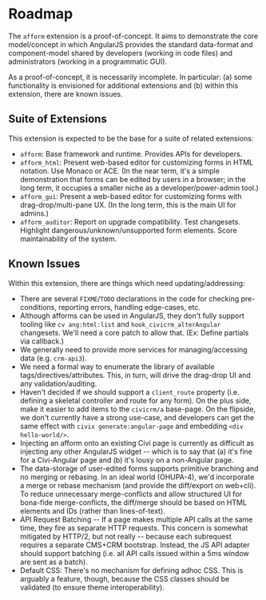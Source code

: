 # Roadmap

The `afform` extension is a proof-of-concept.  It aims to demonstrate the core model/concept in which AngularJS
provides the standard data-format and component-model shared by developers (working in code files) and administrators
(working in a programmatic GUI).

As a proof-of-concept, it is necessarily incomplete.  In particular: (a) some functionality is envisioned for
additional extensions and (b) within this extension, there are known issues.

## Suite of Extensions

This extension is expected to be the base for a suite of related extensions:

* `afform`: Base framework and runtime. Provides APIs for developers.
* `afform_html`: Present web-based editor for customizing forms in HTML notation. Use Monaco or ACE.
  (In the near term, it's a simple demonstration that forms can be edited by users in a browser; in the
  long term, it occupies a smaller niche as a developer/power-admin tool.)
* `afform_gui`: Present a web-based editor for customizing forms with drag-drop/multi-pane UX.
  (In the long term, this is the main UI for admins.)
* `afform_auditor`: Report on upgrade compatibility. Test changesets. Highlight dangerous/unknown/unsupported form elements.
   Score maintainability of the system.

## Known Issues

Within this extension, there are things which need updating/addressing:

* There are several `FIXME`/`TODO` declarations in the code for checking pre-conditions, reporting errors, handling edge-cases, etc.
* Although afforms can be used in AngularJS, they don't fully support tooling like `cv ang:html:list`
  and `hook_civicrm_alterAngular` changesets. We'll need a core patch to allow that. (Ex: Define partials via callback.)
* We generally need to provide more services for managing/accessing data (e.g. `crm-api3`).
* We need a formal way to enumerate the library of available tags/directives/attributes. This, in turn, will drive the
  drag-drop UI and any validation/auditing.
* Haven't decided if we should support a `client_route` property (i.e. defining a skeletal controller and route for any form).
  On the plus side, make it easier to add items to the `civicrm/a` base-page. On the flipside, we don't currently have
  a strong use-case, and developers can get the same effect with `civix generate:angular-page` and embedding `<div hello-world/>`.
* Injecting an afform onto an existing Civi page is currently as difficult as injecting any other AngularJS widget --
  which is to say that (a) it's fine for a Civi-Angular page and (b) it's lousy on a non-Angular page.
* The data-storage of user-edited forms supports primitive branching and no merging or rebasing.  In an ideal world
  (OHUPA-4), we'd incorporate a merge or rebase mechanism (and provide the diff/export on web+cli).  To reduce unnecessary
  merge-conflicts and allow structured UI for bona-fide merge-conflicts, the diff/merge should be based on HTML elements and
  IDs (rather than lines-of-text).
* API Request Batching -- If a page makes multiple API calls at the same time, they fire as separate HTTP requests. This concern is somewhat
  mitigated by HTTP/2, but not really -- because each subrequest requires a separate CMS+CRM bootstrap. Instead, the JS API adapter should
  support batching (i.e. all API calls issued within a 5ms window are sent as a batch).
* Default CSS: There's no mechanism for defining adhoc CSS. This is arguably a feature, though, because the CSS classes
  should be validated (to ensure theme interoperability).
